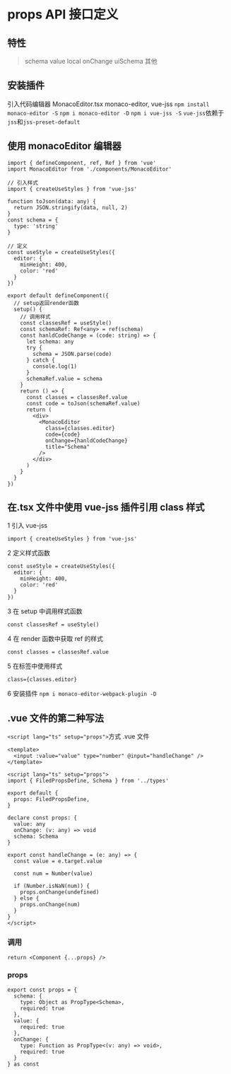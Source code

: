 # props API 接口定义

## 特性

> schema
> value
> local
> onChange
> uiSchema
> 其他

## 安装插件

引入代码编辑器 MonacoEditor.tsx
monaco-editor, vue-jss
`npm install monaco-editor -S`
`npm i monaco-editor -D`
`npm i vue-jss -S`
`vue-jss`依赖于`jss`和`jss-preset-default`

## 使用 monacoEditor 编辑器

```
import { defineComponent, ref, Ref } from 'vue'
import MonacoEditor from './components/MonacoEditor'

// 引入样式
import { createUseStyles } from 'vue-jss'

function toJson(data: any) {
  return JSON.stringify(data, null, 2)
}
const schema = {
  type: 'string'
}

// 定义
const useStyle = createUseStyles({
  editor: {
    minHeight: 400,
    color: 'red'
  }
})

export default defineComponent({
  // setup返回render函数
  setup() {
    // 调用样式
    const classesRef = useStyle()
    const schemaRef: Ref<any> = ref(schema)
    const hanldCodeChange = (code: string) => {
      let schema: any
      try {
        schema = JSON.parse(code)
      } catch {
        console.log(1)
      }
      schemaRef.value = schema
    }
    return () => {
      const classes = classesRef.value
      const code = toJson(schemaRef.value)
      return (
        <div>
          <MonacoEditor
            class={classes.editor}
            code={code}
            onChange={hanldCodeChange}
            title="Schema"
          />
        </div>
      )
    }
  }
})
```

## 在.tsx 文件中使用 vue-jss 插件引用 class 样式

1 引入 vue-jss

`import { createUseStyles } from 'vue-jss'`

2 定义样式函数

```
const useStyle = createUseStyles({
  editor: {
    minHeight: 400,
    color: 'red'
  }
})
```

3 在 setup 中调用样式函数

`const classesRef = useStyle()`

4 在 render 函数中获取 ref 的样式

`const classes = classesRef.value`

5 在标签中使用样式

`class={classes.editor}`

6 安装插件
`npm i monaco-editor-webpack-plugin -D`

## .vue 文件的第二种写法

`<script lang="ts" setup="props">`方式
.vue 文件

```
<template>
  <input :value="value" type="number" @input="handleChange" />
</template>

<script lang="ts" setup="props">
import { FiledPropsDefine, Schema } from '../types'

export default {
  props: FiledPropsDefine,
}

declare const props: {
  value: any
  onChange: (v: any) => void
  schema: Schema
}

export const handleChange = (e: any) => {
  const value = e.target.value

  const num = Number(value)

  if (Number.isNaN(num)) {
    props.onChange(undefined)
  } else {
    props.onChange(num)
  }
}
</script>
```

### 调用

`return <Component {...props} />`

### props

```
export const props = {
  schema: {
    type: Object as PropType<Schema>,
    required: true
  },
  value: {
    required: true
  },
  onChange: {
    type: Function as PropType<(v: any) => void>,
    required: true
  }
} as const
```
